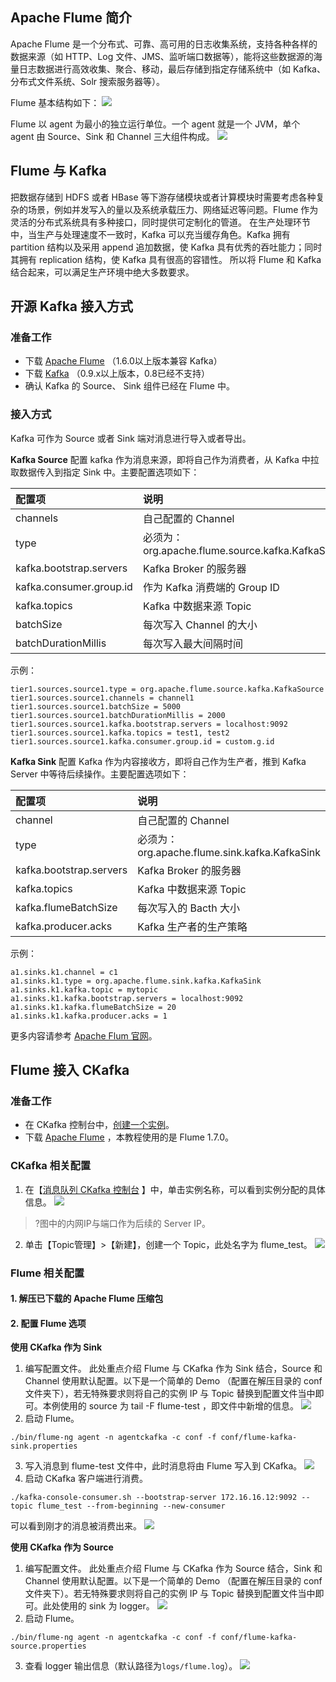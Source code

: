 ## Apache Flume 简介
Apache Flume 是一个分布式、可靠、高可用的日志收集系统，支持各种各样的数据来源（如 HTTP、Log 文件、JMS、监听端口数据等），能将这些数据源的海量日志数据进行高效收集、聚合、移动，最后存储到指定存储系统中（如 Kafka、分布式文件系统、Solr 搜索服务器等）。
 
Flume 基本结构如下：
![](https://mc.qcloudimg.com/static/img/291cf61049ab4820c10c05c6f0900850/00.png)

Flume 以 agent 为最小的独立运行单位。一个 agent 就是一个 JVM，单个 agent 由 Source、Sink 和 Channel 三大组件构成。
![](https://mc.qcloudimg.com/static/img/17244b0d3460b838f7b6764db5497c98/11.png)

##  Flume 与 Kafka 
把数据存储到 HDFS 或者 HBase 等下游存储模块或者计算模块时需要考虑各种复杂的场景，例如并发写入的量以及系统承载压力、网络延迟等问题。Flume 作为灵活的分布式系统具有多种接口，同时提供可定制化的管道。
在生产处理环节中，当生产与处理速度不一致时，Kafka 可以充当缓存角色。Kafka 拥有 partition 结构以及采用 append 追加数据，使 Kafka 具有优秀的吞吐能力；同时其拥有 replication 结构，使 Kafka 具有很高的容错性。
所以将 Flume 和 Kafka 结合起来，可以满足生产环境中绝大多数要求。

## 开源 Kafka 接入方式
### 准备工作
-	 下载 [Apache Flume](http://flume.apache.org/download.html) （1.6.0以上版本兼容 Kafka）
-	下载 [Kafka](https://kafka.apache.org/downloads) （0.9.x以上版本，0.8已经不支持）
-	确认 Kafka 的 Source、 Sink 组件已经在 Flume 中。

### 接入方式
Kafka 可作为 Source 或者 Sink 端对消息进行导入或者导出。

**Kafka Source**
配置 kafka 作为消息来源，即将自己作为消费者，从 Kafka 中拉取数据传入到指定 Sink 中。主要配置选项如下：

| 配置项 |  说明  |  
| :-------- | :--------| 
| channels |   自己配置的 Channel | 
| type	| 必须为：org.apache.flume.source.kafka.KafkaSource|
| kafka.bootstrap.servers	| Kafka Broker 的服务器 |
|kafka.consumer.group.id	| 作为 Kafka 消费端的 Group ID |
|kafka.topics	| Kafka 中数据来源 Topic|
|batchSize	| 每次写入 Channel 的大小|
|batchDurationMillis	 | 每次写入最大间隔时间|

示例：
```
tier1.sources.source1.type = org.apache.flume.source.kafka.KafkaSource 
tier1.sources.source1.channels = channel1
tier1.sources.source1.batchSize = 5000
tier1.sources.source1.batchDurationMillis = 2000
tier1.sources.source1.kafka.bootstrap.servers = localhost:9092
tier1.sources.source1.kafka.topics = test1, test2
tier1.sources.source1.kafka.consumer.group.id = custom.g.id
```

**Kafka Sink**
配置 Kafka 作为内容接收方，即将自己作为生产者，推到 Kafka Server 中等待后续操作。主要配置选项如下：

| 配置项 |  说明  |  
| :-------- | :--------| 
| channel |   自己配置的 Channel | 
| type	| 必须为：org.apache.flume.sink.kafka.KafkaSink |
| kafka.bootstrap.servers	| Kafka Broker 的服务器 |
|kafka.topics	| Kafka 中数据来源 Topic|
|kafka.flumeBatchSize	| 每次写入的 Bacth 大小 |
|kafka.producer.acks	 | 	Kafka 生产者的生产策略 |

示例：
```
a1.sinks.k1.channel = c1
a1.sinks.k1.type = org.apache.flume.sink.kafka.KafkaSink
a1.sinks.k1.kafka.topic = mytopic
a1.sinks.k1.kafka.bootstrap.servers = localhost:9092
a1.sinks.k1.kafka.flumeBatchSize = 20
a1.sinks.k1.kafka.producer.acks = 1
```
更多内容请参考 [Apache Flum 官网](https://flume.apache.org/FlumeUserGuide.html)。


## Flume 接入 CKafka
### 准备工作
- 在 CKafka 控制台中，[创建一个实例](https://cloud.tencent.com/document/product/597/53207)。
- 下载 [Apache Flume](http://flume.apache.org/download.html) ，本教程使用的是 Flume 1.7.0。 

### CKafka 相关配置
1. 在【[消息队列 CKafka 控制台](https://console.cloud.tencent.com/ckafka?rid=1) 】中，单击实例名称，可以看到实例分配的具体信息。
![](https://main.qcloudimg.com/raw/5ac5b251945f95ee976413adab63a2ce.png)
>?图中的内网IP与端口作为后续的 Server IP。
2. 单击【Topic管理】>【新建】，创建一个 Topic，此处名字为 flume_test。
![](https://main.qcloudimg.com/raw/39b46eba678dc1af2a51739a3b7d393e.png)

### Flume 相关配置
#### 1. 解压已下载的 Apache Flume 压缩包
#### 2. 配置 Flume 选项
 **使用 CKafka 作为 Sink**
 1. 编写配置文件。
此处重点介绍 Flume 与 CKafka 作为 Sink 结合，Source 和 Channel 使用默认配置。以下是一个简单的 Demo （配置在解压目录的 conf 文件夹下），若无特殊要求则将自己的实例 IP 与 Topic 替换到配置文件当中即可。本例使用的 source 为 tail -F flume-test ，即文件中新增的信息。
 ![](https://mc.qcloudimg.com/static/img/daf5063d3c2c74eddb93f729eb6feb5b/55.png)
 2. 启动 Flume。
```
./bin/flume-ng agent -n agentckafka -c conf -f conf/flume-kafka-sink.properties
```
 3. 写入消息到 flume-test 文件中，此时消息将由 Flume 写入到 CKafka。
![](https://mc.qcloudimg.com/static/img/c9dc1f539e00f21fca1ead546f4e007e/66.png)
 4. 启动 CKafka 客户端进行消费。
```
./kafka-console-consumer.sh --bootstrap-server 172.16.16.12:9092 --topic flume_test --from-beginning --new-consumer
```
可以看到刚才的消息被消费出来。
 ![](https://mc.qcloudimg.com/static/img/ee394af9d8280bfef988d71ccc30f805/77.png)

**使用 CKafka 作为 Source**
1. 编写配置文件。
此处重点介绍 Flume 与 CKafka 作为 Source 结合，Sink 和 Channel 使用默认配置。以下是一个简单的 Demo （配置在解压目录的 conf 文件夹下）。若无特殊要求则将自己的实例 IP 与 Topic 替换到配置文件当中即可。此处使用的 sink 为 logger。
 ![](https://mc.qcloudimg.com/static/img/18e5d3b3a533ef8e385e18301cc08961/88.png)
2.	启动 Flume。
```
./bin/flume-ng agent -n agentckafka -c conf -f conf/flume-kafka-source.properties
```
3. 查看 logger 输出信息（默认路径为`logs/flume.log`）。
![](https://mc.qcloudimg.com/static/img/d6b51f8de1a063e51171b2996764f40d/99.png)
 

